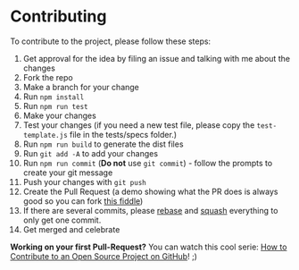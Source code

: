 # Contributing

To contribute to the project, please follow these steps:

1. Get approval for the idea by filing an issue and talking with me about the changes
2. Fork the repo
3. Make a branch for your change
4. Run `npm install`
5. Run `npm run test`
6. Make your changes
7. Test your changes (if you need a new test file, please copy the `test-template.js` file in the tests/specs folder.)
8. Run `npm run build` to generate the dist files
9. Run `git add -A` to add your changes
10. Run `npm run commit` (**Do not** use `git commit`) - follow the prompts to create your git message
11. Push your changes with `git push`
12. Create the Pull Request (a demo showing what the PR does is always good so you can fork [this fiddle](http://jsfiddle.net/cwhgLcjv/))
13. If there are several commits, please [rebase](https://github.com/edx/edx-platform/wiki/How-to-Rebase-a-Pull-Request) and [squash](https://github.com/edx/edx-platform/wiki/How-to-Rebase-a-Pull-Request#squash-your-changes) everything to only get one commit.
14. Get merged and celebrate

**Working on your first Pull-Request?** You can watch this cool serie: [How to Contribute to an Open Source Project on GitHub](https://egghead.io/series/how-to-contribute-to-an-open-source-project-on-github?utm_content=buffer8da7c&utm_medium=social&utm_source=twitter.com&utm_campaign=buffer)! ;)
